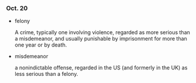 ### Oct. 20
* felony
	
	A crime, typically one involving violence, regarded as more serious than a
	misdemeanor, and usually punishable by imprisonment for more than one year
	or by death.

* misdemeanor
	
	a nonindictable offense, regarded in the US (and formerly in the UK) as
	less serious than a felony.
